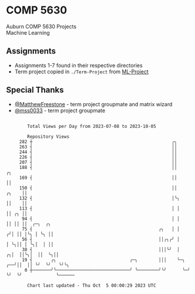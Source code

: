 # COMP 5630
Auburn COMP 5630 Projects  
Machine Learning

## Assignments
- Assignments 1-7 found in their respective directories
- Term project copied in `./Term-Project` from [ML-Project](https://github.com/wumphlett/ML-Project)

## Special Thanks
- [@MatthewFreestone](https://github.com/MatthewFreestone) - term project groupmate and matrix wizard
- [@mss0033](https://github.com/mss0033) - term project groupmate

```

        Total Views per Day from 2023-07-08 to 2023-10-05

        Repository Views
     282 ┼                                                     ╭╮
     263 ┤                                                     ││
     244 ┤                                                     ││
     226 ┤                                                     ││
     207 ┤                                                     ││
     188 ┤                                                     ││                ╭╮
     169 ┤                                                     ││                ││
     150 ┤                                                     ││          ╭╮    ││
     132 ┤                                                     │╰╮         ││    ││
     113 ┤                                                     │ │         ││ ╭╮ ││
      94 ┤                                                     │ │         ││ ││ ││  ╭─╮  ╭╮
      75 ┤                                                ╭╮   │ │        ╭╯│ ││ │╰╮ │ ╰╮ ││
      56 ┤                                                ││╭╮╭╯ │        │ ╰╮││ │ ╰╮│  │ ││
      38 ┤                                                │││╰╯  │      ╭╮│  ││╰╮│  ││  ╰╮││
      19 ┤       ╭╮                            ╭─╮        │││    ╰─╮ ╭──╯││  ││ ╰╯  ╰╯   ╰╯╰╮
       0 ┼───────╯╰────────────────────────────╯ ╰────────╯╰╯      ╰─╯   ╰╯  ╰╯             ╰──────

        Chart last updated - Thu Oct  5 00:00:29 2023 UTC
        
```
